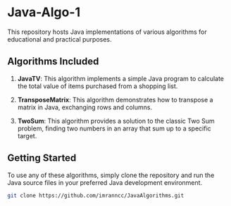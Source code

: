 # Java-Algo-1

This repository hosts Java implementations of various algorithms for educational and practical purposes.

## Algorithms Included

1. **JavaTV**: This algorithm implements a simple Java program to calculate the total value of items purchased from a shopping list.

2. **TransposeMatrix**: This algorithm demonstrates how to transpose a matrix in Java, exchanging rows and columns.

3. **TwoSum**: This algorithm provides a solution to the classic Two Sum problem, finding two numbers in an array that sum up to a specific target.

## Getting Started

To use any of these algorithms, simply clone the repository and run the Java source files in your preferred Java development environment.

```bash
git clone https://github.com/imranncc/JavaAlgorithms.git
